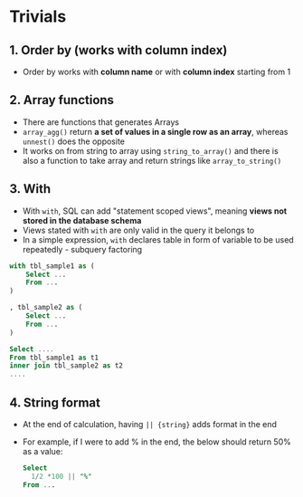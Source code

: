 # Trivials

## 1. Order by (works with column index)

- Order by works with **column name** or with **column index** starting from 1

## 2. Array functions

- There are functions that generates Arrays
- `array_agg()` return **a set of values in a single row as an array**, whereas `unnest()` does the opposite
- It works on from string to array using `string_to_array()` and there is also a function to take array and return strings like `array_to_string()`

## 3. With

- With `with`, SQL can add "statement scoped views", meaning **views not stored in the database schema**
- Views stated with `with` are only valid in the query it belongs to
- In a simple expression, `with` declares table in form of variable to be used repeatedly - subquery factoring

``` sql
with tbl_sample1 as (
	Select ...
    From ...
)

, tbl_sample2 as (
	Select ...
    From ...
)

Select ....
From tbl_sample1 as t1
inner join tbl_sample2 as t2
....
```

## 4. String format

- At the end of calculation, having `|| {string}` adds format in the end

- For example, if I were to add % in the end, the below should return 50% as a value:

  ```sql
  Select 
  	1/2 *100 || "%"
  From ...
  ```

  





